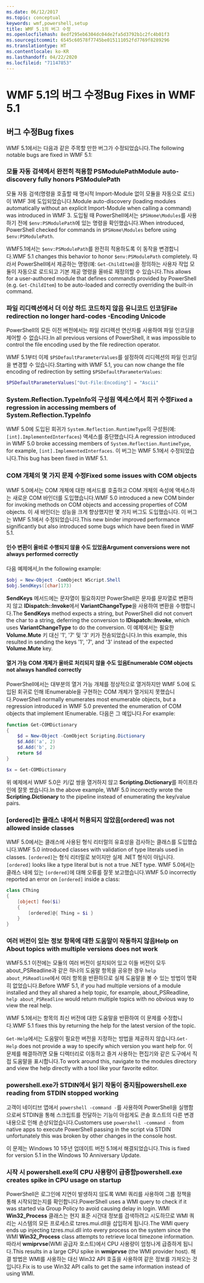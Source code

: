 ```yaml
---
ms.date: 06/12/2017
ms.topic: conceptual
keywords: wmf,powershell,setup
title: WMF 5.1의 버그 수정
ms.openlocfilehash: 8edf295eb6304dc04de2fa5d3792b1c2fc4b01f3
ms.sourcegitcommit: 6545c60578f7745be015111052fd7769f8289296
ms.translationtype: HT
ms.contentlocale: ko-KR
ms.lasthandoff: 04/22/2020
ms.locfileid: "71147853"
---
```

# <a name="bug-fixes-in-wmf-51"></a><span data-ttu-id="5b1de-103">WMF 5.1의 버그 수정</span><span class="sxs-lookup"><span data-stu-id="5b1de-103">Bug Fixes in WMF 5.1</span></span>

## <a name="bug-fixes"></a><span data-ttu-id="5b1de-104">버그 수정</span><span class="sxs-lookup"><span data-stu-id="5b1de-104">Bug fixes</span></span>

<span data-ttu-id="5b1de-105">WMF 5.1에서는 다음과 같은 주목할 만한 버그가 수정되었습니다.</span><span class="sxs-lookup"><span data-stu-id="5b1de-105">The following notable bugs are fixed in WMF 5.1:</span></span>

### <a name="module-auto-discovery-fully-honors-psmodulepath"></a><span data-ttu-id="5b1de-106">모듈 자동 검색에서 완전히 적용함 PSModulePath</span><span class="sxs-lookup"><span data-stu-id="5b1de-106">Module auto-discovery fully honors PSModulePath</span></span>

<span data-ttu-id="5b1de-107">모듈 자동 검색(명령을 호출할 때 명시적 Import-Module 없이 모듈을 자동으로 로드)이 WMF 3에 도입되었습니다.</span><span class="sxs-lookup"><span data-stu-id="5b1de-107">Module auto-discovery (loading modules automatically without an explicit Import-Module when calling a command) was introduced in WMF 3.</span></span> <span data-ttu-id="5b1de-108">도입될 때 PowerShell에서는 `$PSHome\Modules`를 사용하기 전에 `$env:PSModulePath`에 있는 명령을 확인했습니다.</span><span class="sxs-lookup"><span data-stu-id="5b1de-108">When introduced, PowerShell checked for commands in `$PSHome\Modules` before using `$env:PSModulePath`.</span></span>

<span data-ttu-id="5b1de-109">WMF5.1에서는 `$env:PSModulePath`를 완전히 적용하도록 이 동작을 변경합니다.</span><span class="sxs-lookup"><span data-stu-id="5b1de-109">WMF 5.1 changes this behavior to honor `$env:PSModulePath` completely.</span></span> <span data-ttu-id="5b1de-110">따라서 PowerShell에서 제공하는 명령(예: `Get-ChildItem`)을 정의하는 사용자 작업 모듈이 자동으로 로드되고 기본 제공 명령을 올바로 재정의할 수 있습니다.</span><span class="sxs-lookup"><span data-stu-id="5b1de-110">This allows for a user-authored module that defines commands provided by PowerShell (e.g. `Get-ChildItem`) to be auto-loaded and correctly overriding the built-in command.</span></span>

### <a name="file-redirection-no-longer-hard-codes--encoding-unicode"></a><span data-ttu-id="5b1de-111">파일 리디렉션에서 더 이상 하드 코드하지 않음 유니코드 인코딩</span><span class="sxs-lookup"><span data-stu-id="5b1de-111">File redirection no longer hard-codes -Encoding Unicode</span></span>

<span data-ttu-id="5b1de-112">PowerShell의 모든 이전 버전에서는 파일 리디렉션 연산자를 사용하여 파일 인코딩을 제어할 수 없습니다.</span><span class="sxs-lookup"><span data-stu-id="5b1de-112">In all previous versions of PowerShell, it was impossible to control the file encoding used by the file redirection operator.</span></span>

<span data-ttu-id="5b1de-113">WMF 5.1부터 이제 `$PSDefaultParameterValues`를 설정하여 리디렉션의 파일 인코딩을 변경할 수 있습니다.</span><span class="sxs-lookup"><span data-stu-id="5b1de-113">Starting with WMF 5.1, you can now change the file encoding of redirection by setting `$PSDefaultParameterValues`:</span></span>

```powershell
$PSDefaultParameterValues["Out-File:Encoding"] = "Ascii"
```

### <a name="fixed-a-regression-in-accessing-members-of-systemreflectiontypeinfo"></a><span data-ttu-id="5b1de-114">System.Reflection.TypeInfo의 구성원 액세스에서 회귀 수정</span><span class="sxs-lookup"><span data-stu-id="5b1de-114">Fixed a regression in accessing members of System.Reflection.TypeInfo</span></span>

<span data-ttu-id="5b1de-115">WMF 5.0에 도입된 회귀가 `System.Reflection.RuntimeType`의 구성원(예: `[int].ImplementedInterfaces`) 액세스를 중단했습니다.</span><span class="sxs-lookup"><span data-stu-id="5b1de-115">A regression introduced in WMF 5.0 broke accessing members of `System.Reflection.RuntimeType`, for example, `[int].ImplementedInterfaces`.</span></span> <span data-ttu-id="5b1de-116">이 버그는 WMF 5.1에서 수정되었습니다.</span><span class="sxs-lookup"><span data-stu-id="5b1de-116">This bug has been fixed in WMF 5.1.</span></span>

### <a name="fixed-some-issues-with-com-objects"></a><span data-ttu-id="5b1de-117">COM 개체의 몇 가지 문제 수정</span><span class="sxs-lookup"><span data-stu-id="5b1de-117">Fixed some issues with COM objects</span></span>

<span data-ttu-id="5b1de-118">WMF 5.0에서는 COM 개체에 대한 메서드를 호출하고 COM 개체의 속성에 액세스하는 새로운 COM 바인더를 도입했습니다.</span><span class="sxs-lookup"><span data-stu-id="5b1de-118">WMF 5.0 introduced a new COM binder for invoking methods on COM objects and accessing properties of COM objects.</span></span> <span data-ttu-id="5b1de-119">이 새 바인더는 성능을 크게 향상했지만 몇 가지 버그도 도입했습니다. 이 버그는 WMF 5.1에서 수정되었습니다.</span><span class="sxs-lookup"><span data-stu-id="5b1de-119">This new binder improved performance significantly but also introduced some bugs which have been fixed in WMF 5.1.</span></span>

#### <a name="argument-conversions-were-not-always-performed-correctly"></a><span data-ttu-id="5b1de-120">인수 변환이 올바로 수행되지 않을 수도 있었음</span><span class="sxs-lookup"><span data-stu-id="5b1de-120">Argument conversions were not always performed correctly</span></span>

<span data-ttu-id="5b1de-121">다음 예제에서,</span><span class="sxs-lookup"><span data-stu-id="5b1de-121">In the following example:</span></span>

```powershell
$obj = New-Object -ComObject WScript.Shell
$obj.SendKeys([char]173)
```

<span data-ttu-id="5b1de-122">**SendKeys** 메서드에는 문자열이 필요하지만 PowerShell은 문자를 문자열로 변환하지 않고 **IDispatch::Invoke**에서 **VariantChangeType**을 사용하여 변환을 수행합니다.</span><span class="sxs-lookup"><span data-stu-id="5b1de-122">The **SendKeys** method expects a string, but PowerShell did not convert the char to a string, deferring the conversion to **IDispatch::Invoke**, which uses **VariantChangeType** to do the conversion.</span></span> <span data-ttu-id="5b1de-123">이 예제에서는 필요한 **Volume.Mute** 키 대신 '1', '7' 및 '3' 키가 전송되었습니다.</span><span class="sxs-lookup"><span data-stu-id="5b1de-123">In this example, this resulted in sending the keys '1', '7', and '3' instead of the expected **Volume.Mute** key.</span></span>

#### <a name="enumerable-com-objects-not-always-handled-correctly"></a><span data-ttu-id="5b1de-124">열거 가능 COM 개체가 올바로 처리되지 않을 수도 있음</span><span class="sxs-lookup"><span data-stu-id="5b1de-124">Enumerable COM objects not always handled correctly</span></span>

<span data-ttu-id="5b1de-125">PowerShell에서는 대부분의 열거 가능 개체를 정상적으로 열거하지만 WMF 5.0에 도입된 회귀로 인해 IEnumerable을 구현하는 COM 개체가 열거되지 못했습니다.</span><span class="sxs-lookup"><span data-stu-id="5b1de-125">PowerShell normally enumerates most enumerable objects, but a regression introduced in WMF 5.0 prevented the enumeration of COM objects that implement IEnumerable.</span></span> <span data-ttu-id="5b1de-126">다음은 그 예입니다.</span><span class="sxs-lookup"><span data-stu-id="5b1de-126">For example:</span></span>

```powershell
function Get-COMDictionary
{
    $d = New-Object -ComObject Scripting.Dictionary
    $d.Add('a', 2)
    $d.Add('b', 2)
    return $d
}

$x = Get-COMDictionary
```

<span data-ttu-id="5b1de-127">위 예제에서 WMF 5.0은 키/값 쌍을 열거하지 않고 **Scripting.Dictionary**를 파이프라인에 잘못 썼습니다.</span><span class="sxs-lookup"><span data-stu-id="5b1de-127">In the above example, WMF 5.0 incorrectly wrote the **Scripting.Dictionary** to the pipeline instead of enumerating the key/value pairs.</span></span>

### <a name="ordered-was-not-allowed-inside-classes"></a><span data-ttu-id="5b1de-128">[ordered]는 클래스 내에서 허용되지 않았음</span><span class="sxs-lookup"><span data-stu-id="5b1de-128">[ordered] was not allowed inside classes</span></span>

<span data-ttu-id="5b1de-129">WMF 5.0에서는 클래스에 사용된 형식 리터럴의 유효성을 검사하는 클래스를 도입했습니다.</span><span class="sxs-lookup"><span data-stu-id="5b1de-129">WMF 5.0 introduced classes with validation of type literals used in classes.</span></span> <span data-ttu-id="5b1de-130">`[ordered]`는 형식 리터럴로 보이지만 실제 .NET 형식이 아닙니다.</span><span class="sxs-lookup"><span data-stu-id="5b1de-130">`[ordered]` looks like a type literal but is not a true .NET type.</span></span> <span data-ttu-id="5b1de-131">WMF 5.0에서는 클래스 내에 있는 `[ordered]`에 대해 오류를 잘못 보고했습니다.</span><span class="sxs-lookup"><span data-stu-id="5b1de-131">WMF 5.0 incorrectly reported an error on `[ordered]` inside a class:</span></span>

```powershell
class CThing
{
    [object] foo($i)
    {
        [ordered]@{ Thing = $i }
    }
}
```

### <a name="help-on-about-topics-with-multiple-versions-does-not-work"></a><span data-ttu-id="5b1de-132">여러 버전이 있는 정보 항목에 대한 도움말이 작동하지 않음</span><span class="sxs-lookup"><span data-stu-id="5b1de-132">Help on About topics with multiple versions does not work</span></span>

<span data-ttu-id="5b1de-133">WMF5.5.1 이전에는 모듈의 여러 버전이 설치되어 있고 이들 버전이 모두 about_PSReadline과 같은 하나의 도움말 항목을 공유한 경우 `help about_PSReadline`에서 여러 항목을 반환하므로 실제 도움말을 볼 수 있는 방법이 명확히 없었습니다.</span><span class="sxs-lookup"><span data-stu-id="5b1de-133">Before WMF 5.1, if you had multiple versions of a module installed and they all shared a help topic, for example, about_PSReadline, `help about_PSReadline` would return multiple topics with no obvious way to view the real help.</span></span>

<span data-ttu-id="5b1de-134">WMF 5.1에서는 항목의 최신 버전에 대한 도움말을 반환하여 이 문제를 수정합니다.</span><span class="sxs-lookup"><span data-stu-id="5b1de-134">WMF 5.1 fixes this by returning the help for the latest version of the topic.</span></span>

<span data-ttu-id="5b1de-135">`Get-Help`에서는 도움말이 필요한 버전을 지정하는 방법을 제공하지 않습니다.</span><span class="sxs-lookup"><span data-stu-id="5b1de-135">`Get-Help` does not provide a way to specify which version you want help for.</span></span> <span data-ttu-id="5b1de-136">이 문제를 해결하려면 모듈 디렉터리로 이동하고 즐겨 사용하는 편집기와 같은 도구에서 직접 도움말을 표시합니다.</span><span class="sxs-lookup"><span data-stu-id="5b1de-136">To work around this, navigate to the modules directory and view the help directly with a tool like your favorite editor.</span></span>

### <a name="powershellexe-reading-from-stdin-stopped-working"></a><span data-ttu-id="5b1de-137">powershell.exe가 STDIN에서 읽기 작동이 중지됨</span><span class="sxs-lookup"><span data-stu-id="5b1de-137">powershell.exe reading from STDIN stopped working</span></span>

<span data-ttu-id="5b1de-138">고객이 네이티브 앱에서 `powershell -command -`를 사용하여 PowerShell을 실행함으로써 STDIN을 통해 스크립트를 전달하는 기능이 아쉽게도 콘솔 호스트의 다른 변경 내용으로 인해 손상되었습니다.</span><span class="sxs-lookup"><span data-stu-id="5b1de-138">Customers use `powershell -command -` from native apps to execute PowerShell passing in the script via STDIN unfortunately this was broken by other changes in the console host.</span></span>

<span data-ttu-id="5b1de-139">이 문제는 Windows 10 1주년 업데이트 버전 5.1에서 해결되었습니다.</span><span class="sxs-lookup"><span data-stu-id="5b1de-139">This is fixed for version 5.1 in the Windows 10 Anniversary Update.</span></span>

### <a name="powershellexe-creates-spike-in-cpu-usage-on-startup"></a><span data-ttu-id="5b1de-140">시작 시 powershell.exe의 CPU 사용량이 급증함</span><span class="sxs-lookup"><span data-stu-id="5b1de-140">powershell.exe creates spike in CPU usage on startup</span></span>

<span data-ttu-id="5b1de-141">PowerShell은 로그인에 지연이 발생하지 않도록 WMI 쿼리를 사용하여 그룹 정책을 통해 시작되었는지를 확인합니다.</span><span class="sxs-lookup"><span data-stu-id="5b1de-141">PowerShell uses a WMI query to check if it was started via Group Policy to avoid causing delay in login.</span></span> <span data-ttu-id="5b1de-142">WMI **Win32_Process** 클래스는 현지 표준 시간대 정보를 검색하려고 시도하므로 WMI 쿼리는 시스템의 모든 프로세스로 tzres.mui.dll을 삽입하게 됩니다.</span><span class="sxs-lookup"><span data-stu-id="5b1de-142">The WMI query ends up injecting tzres.mui.dll into every process on the system since the WMI **Win32_Process** class attempts to retrieve local timezone information.</span></span> <span data-ttu-id="5b1de-143">따라서 **wmiprvse**(WMI 공급자 호스트)에서 CPU 사용량이 엄청나게 급증하게 됩니다.</span><span class="sxs-lookup"><span data-stu-id="5b1de-143">This results in a large CPU spike in **wmiprvse** (the WMI provider host).</span></span> <span data-ttu-id="5b1de-144">해결 방법은 WMI를 사용하는 대신 Win32 API 호출을 사용하여 같은 정보를 가져오는 것입니다.</span><span class="sxs-lookup"><span data-stu-id="5b1de-144">Fix is to use Win32 API calls to get the same information instead of using WMI.</span></span>
